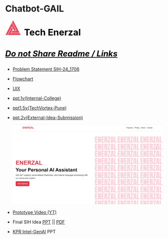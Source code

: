 # Chatbot-GAIL

<img src="Assets/ENERZAL_LOGO.jpg" alt="Enerzal Logo" style="width: 50px; height: 50px; margin-right: 10px;" align="left"/> <h2 style="font-size: 1.8rem; font-weight: bold; color: #000;">Tech Enerzal</h2>


<h3 style="font-size: 1.6rem; font-weight: bold; color: #000;"><b><i><u>Do not Share Readme / Links</u></i></b></h3>


- [Problem Statement SIH-24_1706](Assets/Smart%20India%20Hackathon-1706.pdf)

- [Flowchart](https://lucid.app/lucidchart/29c36844-c506-464a-9385-001027ab9bba/edit?invitationId=inv_99934db6-f262-402c-a471-1f6ab6beda84&page=0_0#)

- [UIX](https://www.figma.com/design/qPoS2NqzcxGgfnBXayYW9k/SIH-Chat-Bot?node-id=0-1&t=0IQ8xHJRyMpN2MsZ-1)

- [ppt.1v(Internal-College)](https://www.canva.com/design/DAGPVQ4uXAc/HWnBrt4sL5hMnJsAIhuC7g/edit?utm_content=DAGPVQ4uXAc&utm_campaign=designshare&utm_medium=link2&utm_source=sharebutton)

- [ppt1.5v(TechVortex-Pune)](https://www.canva.com/design/DAGRFIwyeZk/rLH6rZ3lkHXwKtdeLUfpcw/edit)

- [ppt.2v(External-Idea-Submission)](https://docs.google.com/presentation/d/1_qovvei2m0-aIowMtkHm-pklui4FyTSUW89wLNkA5ao/edit#slide=id.p1)

  ![Dashboard](Assets/Dashboard.png)

- [Prototype Video (YT)](https://youtu.be/azj_7OdSxcY)

- Final SIH Idea [PPT](https://www.canva.com/design/DAGR-YgQ5cA/fDlled7Wxklk5WLDJspGXw/edit?utm_content=DAGR-YgQ5cA&utm_campaign=designshare&utm_medium=link2&utm_source=sharebutton) || [PDF](Assets/Tech_Enerzal_SIH_Presentation_1706.pdf)

- [KPR Intel-GenAI](https://www.canva.com/design/DAGSiRmAhas/MO8FCMAGDbRpIlBbiCzLRg/edit?utm_content=DAGSiRmAhas&utm_campaign=designshare&utm_medium=link2&utm_source=sharebutton) PPT
